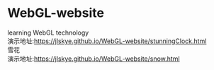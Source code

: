 # WebGL-website
learning WebGL technology<br>
        演示地址:https://jlskye.github.io/WebGL-website/stunningClock.html<br>
    <font style="font-family:宋体,color:green">雪花</font><br>
        演示地址:https://jlskye.github.io/WebGL-website/snow.html
